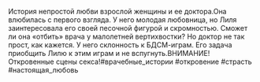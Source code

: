 <!--2024-03-23 18:31:06-->
История непростой любви взрослой женщины и ее доктора.Она влюбилась с первого взгляда. У него молодая любовница, но Лиля заинтересовала его своей песочной фигурой и скромностью. Сможет ли она «отбить» врача у малолетней вертихвостки? Но доктор не так прост, как кажется. У него склонность к БДСМ-играм. Его задача приобщить Лилю к этим играм и не вспугнуть.ВНИМАНИЕ! Откровенные сцены секса!#врачебные_истории #откровение #страсть #настоящая_любовь